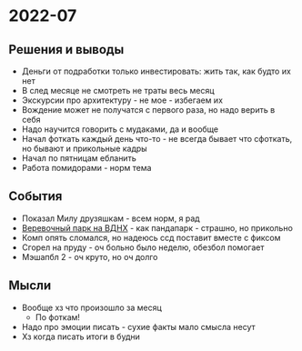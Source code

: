 # 2022-07

## Решения и выводы

- Деньги от подработки только инвестировать: жить так, как будто их нет
- В след месяце не смотреть не траты весь месяц
- Экскурсии про архитектуру - не мое - избегаем их
- Вождение может не получатся с первого раза, но надо верить в себя
- Надо научится говорить с мудаками, да и вообще
- Начал фоткать каждый день что-то - не всегда бывает что сфоткать, но бывают и прикольные кадры
- Начал по пятницам ебланить
- Работа помидорами - норм тема

## События

- Показал Милу друзяшкам - всем норм, я рад
- [Веревочный парк на ВДНХ](https://vdnh.ru/places/verevochnyy-park-sky-town/) - как пандапарк - страшно, но прикольно
- Комп опять сломался, но надеюсь ссд поставит вместе с фиксом
- Сгорел на пруду - оч больно было неделю, обезбол помогает
- Мэшапбл 2 - оч круто, но оч долго

## Мысли

- Вообще хз что произошло за месяц
    - По фоткам!
- Надо про эмоции писать - сухие факты мало смысла несут
- Хз когда писать итоги в будни